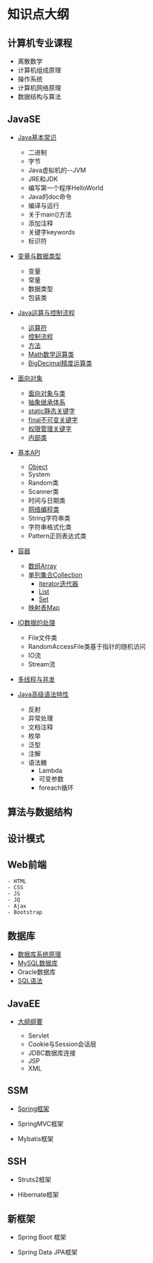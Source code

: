 # 知识点大纲


## 计算机专业课程

- 离散数学
- 计算机组成原理
- 操作系统
- 计算机网络原理
- 数据结构与算法

## JavaSE

- [Java基本常识](JavaSE/0Java基本常识/ReadMe.md)

	- 二进制
	- 字节
	- Java虚拟机的--JVM
	- JRE和JDK
	- 编写第一个程序HelloWorld
	- Java的doc命令
	- 编译与运行
	- 关于main()方法
	- 添加注释
	- 关键字keywords
	- 标识符
		
- [变量与数据类型](JavaSE/1变量与数据类型/ReadMe.md)

	- 变量
	- 常量
	- 数据类型
	- 包装类
		
- [Java运算与控制流程](JavaSE/2Java运算与控制流程)

	- [运算符](JavaSE/2Java运算与控制流程/1.运算符/ReadMe.md)
	- [控制流程](JavaSE/2Java运算与控制流程/2.控制流程/ReadMe.md)
	- [方法](JavaSE/2Java运算与控制流程/3.方法/ReadMe.md)
	- [Math数学运算类](JavaSE/2Java运算与控制流程/4.Math数学运算类/README.md)
	- [BigDecimal精度运算类](JavaSE/2Java运算与控制流程/5.BigDecimal精度运算类/ReadMe.md)
		
- [面向对象](JavaSE/3面向对象)

	- [面向对象与类](JavaSE/3面向对象/面向对象与类/ReadMe.md)
	- [抽象继承体系](JavaSE/3面向对象/抽象继承体系/ReadMe.md)
	- [static静态关键字](JavaSE/3面向对象/static静态关键字/ReadMe.md)
	- [final不可变关键字](JavaSE/3面向对象/final不可变关键字/ReadMe.md)
	- [权限管理关键字](JavaSE/3面向对象/权限管理关键字/ReadMe.md)
	- [内部类](JavaSE/3面向对象/内部类/ReadMe.md)
		
- [基本API](JavaSE/4基本API)

	- [Object](JavaSE/4基本API/Object类/README.md)
	- System
	- Random类
	- Scanner类
	- 时间与日期类
	- [网络编程类](JavaSE/4基本API/网络编程/README.md)
	- String字符串类
	- 字符串格式化类
	- Pattern正则表达式类
		
- [容器](JavaSE/5容器/ReadMe.md)

	- [数组Array](JavaSE/5容器/1.数组Array/README.md)
	- [单列集合Collection](JavaSE/5容器/2.单列集合Collection/)
		- [iterator迭代器](JavaSE/5容器/2.单列集合Collection/iterator/ReadMe.md)
		- [List](JavaSE/5容器/2.单列集合Collection/List/ReadMe.md)
		- [Set](JavaSE/5容器/2.单列集合Collection/Set/ReadMe.md)
	- [映射表Map](JavaSE/5容器/3.映射表Map/ReadMe.md)
		
- [IO数据的处理](JavaSE/5容器/ReadMe.md)

	- File文件类
	- RandomAccessFile类基于指针的随机访问
	- IO流	
	- Stream流	
		
- [多线程与并发](JavaSE/5容器/ReadMe.md)
		
- [Java高级语法特性](JavaSE/5容器/ReadMe.md)
	- 反射
	- 异常处理
	- 文档注释
	- 枚举
	- 泛型
	- 注解
	- 语法糖
		- Lambda
		- 可变参数
		- foreach循环
		
## 算法与数据结构

## 设计模式

## Web前端

	- HTML
	- CSS
	- JS
	- JQ
	- Ajax
	- Bootstrap
	
## 数据库

- [数据库系统原理](数据库/1.数据库系统原理)
- [MySQL数据库](数据库/2.MySQL)
- Oracle数据库
- [SQL语法](数据库/3.SQL语法)

## JavaEE

- [大纲纲要](JavaEE)

	- Servlet
	- Cookie与Session会话层
	- JDBC数据库连接
	- JSP
	- XML

## SSM
- [Spring框架](Spring/ReadMe.md)

- SpringMVC框架

- Mybatis框架

## SSH

- Struts2框架

- Hibernate框架

## 新框架

- Spring Boot 框架 

- Spring Data JPA框架